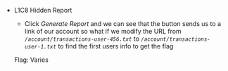 - L1C8 Hidden Report
    - Click *Generate Report* and we can see that the button sends us to a link of our account so what if we modify the URL from *`/account/transactions-user-456.txt`* to *`/account/transactions-user-1.txt`* to find the first users info to get the flag
    
    Flag: Varies